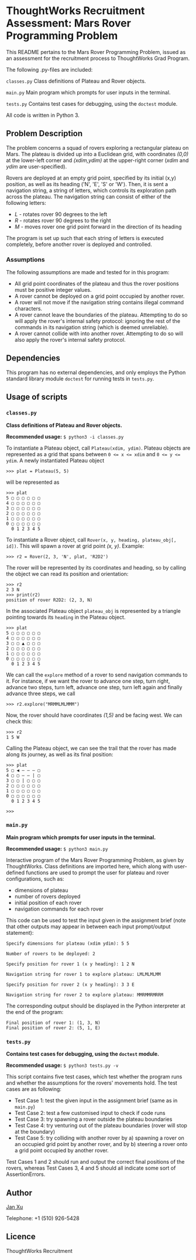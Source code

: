 # ThoughtWorks Recruitment Assessment: Mars Rover Programming Problem

This README pertains to the Mars Rover Programming Problem, issued as an assessment for the recruitment process to ThoughtWorks Grad Program.

The following .py-files are included:

```classes.py``` Class definitions of Plateau and Rover objects.

```main.py``` Main program which prompts for user inputs in the terminal.

```tests.py``` Contains test cases for debugging, using the ```doctest``` module.

All code is written in Python 3.

## Problem Description

The problem concerns a squad of rovers exploring a rectangular plateau on Mars. The plateau is divided up into a Euclidean grid, with coordinates *(0,0)* at the lower-left corner and *(xdim,ydim)* at the upper-right corner (*xdim* and *ydim* are user-specified).

Rovers are deployed at an empty grid point, specified by its initial (x,y) position, as well as its heading ('N', 'E', 'S' or 'W'). Then, it is sent a navigation string, a string of letters, which controls its exploration path across the plateau. The navigation string can consist of either of the following letters:

- *L* - rotates rover 90 degrees to the left
- *R* - rotates rover 90 degrees to the right
- *M* - moves rover one grid point forward in the direction of its heading

The program is set up such that each string of letters is executed completely, before another rover is deployed and controlled.

### Assumptions

The following assumptions are made and tested for in this program:

- All grid point coordinates of the plateau and thus the rover positions must be positive integer values.
- A rover cannot be deployed on a grid point occupied by another rover.
- A rover will not move if the navigation string contains illegal command characters.
- A rover cannot leave the boundaries of the plateau. Attempting to do so will apply the rover's internal safety protocol: ignoring the rest of the commands in its navigation string (which is deemed unreliable).
- A rover cannot collide with into another rover. Attempting to do so will also apply the rover's internal safety protocol.

## Dependencies

This program has no external dependencies, and only employs the Python standard library module ```doctest``` for running tests in ```tests.py```.

## Usage of scripts

### ```classes.py```

**Class definitions of Plateau and Rover objects.**

**Recommended usage:** ```$ python3 -i classes.py```

To instantiate a Plateau object, call ```Plateau(xdim, ydim)```. Plateau objects are represented as a grid that spans between ```0 <= x <= xdim``` and ```0 <= y <= ydim```. A newly instantiated Plateau object

```
>>> plat = Plateau(5, 5)
```

will be represented as

```
>>> plat
5 ▢ ▢ ▢ ▢ ▢ ▢
4 ▢ ▢ ▢ ▢ ▢ ▢
3 ▢ ▢ ▢ ▢ ▢ ▢
2 ▢ ▢ ▢ ▢ ▢ ▢
1 ▢ ▢ ▢ ▢ ▢ ▢
0 ▢ ▢ ▢ ▢ ▢ ▢
  0 1 2 3 4 5

```

To instantiate a Rover object, call ```Rover(x, y, heading, plateau_obj[, id])```. This will spawn a rover at grid point *(x, y)*. Example:

```
>>> r2 = Rover(2, 3, 'N', plat, 'R2D2')
```

The rover will be represented by its coordinates and heading, so by calling the object we can read its position and orientation:

```
>>> r2
2 3 N
>>> print(r2)
position of rover R2D2: (2, 3, N)
```

In the associated Plateau object ```plateau_obj``` is represented by a triangle pointing towards its ```heading``` in the Plateau object.

```
>>> plat
5 ▢ ▢ ▢ ▢ ▢ ▢
4 ▢ ▢ ▢ ▢ ▢ ▢
3 ▢ ▢ ▲ ▢ ▢ ▢
2 ▢ ▢ ▢ ▢ ▢ ▢
1 ▢ ▢ ▢ ▢ ▢ ▢
0 ▢ ▢ ▢ ▢ ▢ ▢
  0 1 2 3 4 5
```

We can call the ```explore``` method of a rover to send navigation commands to it. For instance, if we want the rover to advance one step, turn right, advance two steps, turn left, advance one step, turn left again and finally advance three steps, we call

```
>>> r2.explore("MRMMLMLMMM")
```

Now, the rover should have coordinates *(1,5)* and be facing west. We can check this:

```
>>> r2
1 5 W
```

Calling the Plateau object, we can see the trail that the rover has made along its journey, as well as its final position:

```
>>> plat
5 ▢ ◀ – – – ▢
4 ▢ ▢ – – | ▢
3 ▢ ▢ | ▢ ▢ ▢
2 ▢ ▢ ▢ ▢ ▢ ▢
1 ▢ ▢ ▢ ▢ ▢ ▢
0 ▢ ▢ ▢ ▢ ▢ ▢
  0 1 2 3 4 5

>>>
```

### ```main.py```

**Main program which prompts for user inputs in the terminal.**

**Recommended usage:** ```$ python3 main.py```

Interactive program of the Mars Rover Programming Problem, as given by ThoughtWorks. Class definitions are imported here, which along with user-defined functions are used to prompt the user for plateau and rover configurations, such as:

- dimensions of plateau
- number of rovers deployed
- initial position of each rover
- navigation commands for each rover

This code can be used to test the input given in the assignment brief (note that other outputs may appear in between each input prompt/output statement):

```Specify dimensions for plateau (xdim ydim): 5 5```

```Number of rovers to be deployed: 2```

```Specify position for rover 1 (x y heading): 1 2 N```

```Navigation string for rover 1 to explore plateau: LMLMLMLMM```

```Specify position for rover 2 (x y heading): 3 3 E```

```Navigation string for rover 2 to explore plateau: MMRMMRMRRM```

The corresponding output should be displayed in the Python interpreter at the end of the program:

```
Final position of rover 1: (1, 3, N)
Final position of rover 2: (5, 1, E)
```

### ```tests.py```

**Contains test cases for debugging, using the ```doctest``` module.**

**Recommended usage:** ```$ python3 tests.py -v```

This script contains five test cases, which test whether the program runs and whether the assumptions for the rovers' movements hold. The test cases are as following:

- Test Case 1: test the given input in the assignment brief (same as in ```main.py```)
- Test Case 2: test a few customised input to check if code runs
- Test Case 3: try spawning a rover outside the plateau boundaries
- Test Case 4: try venturing out of the plateau boundaries (rover will stop at the boundary)
- Test Case 5: try colliding with another rover by a) spawning a rover on an occupied grid point by another rover, and by b) steering a rover onto a grid point occupied by another rover.

Test Cases 1 and 2 should run and output the correct final positions of the rovers, whereas Test Cases 3, 4 and 5 should all indicate some sort of AssertionErrors.

## Author
[Jan Xu](mailto:jx3915@imperial.ac.uk)

Telephone: +1 (510) 926-5428

## Licence

ThoughtWorks Recruitment
